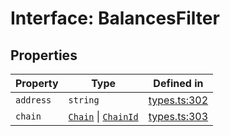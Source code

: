 # Interface: BalancesFilter

## Properties

| Property | Type | Defined in |
| ------ | ------ | ------ |
| `address` | `string` | [types.ts:302](https://github.com/monerium/js-monorepo/blob/main/packages/sdk/src/types.ts#L302) |
| `chain` | [`Chain`](/docs/packages/sdk/type-aliases/Chain.md) \| [`ChainId`](/docs/packages/sdk/type-aliases/ChainId.md) | [types.ts:303](https://github.com/monerium/js-monorepo/blob/main/packages/sdk/src/types.ts#L303) |

